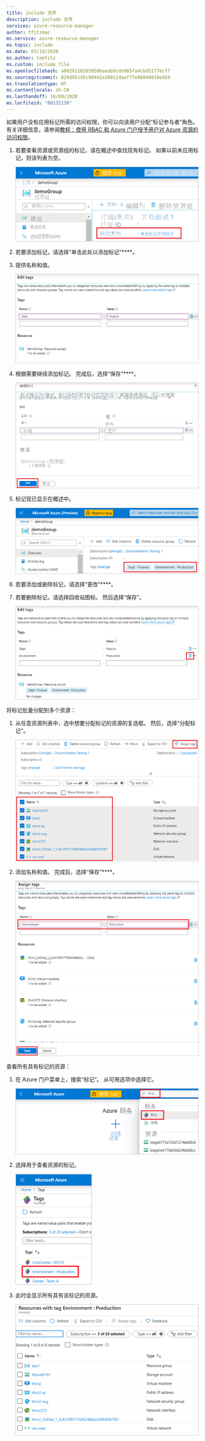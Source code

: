 ```yaml
---
title: include 文件
description: include 文件
services: azure-resource-manager
author: tfitzmac
ms.service: azure-resource-manager
ms.topic: include
ms.date: 03/19/2020
ms.author: tomfitz
ms.custom: include file
ms.openlocfilehash: a00291182059506aeab9cde965fa4cbd5177ecf7
ms.sourcegitcommit: 829d951d5c90442a38012daaf77e86046018e5b9
ms.translationtype: HT
ms.contentlocale: zh-CN
ms.lasthandoff: 10/09/2020
ms.locfileid: "80132136"
---
```

如果用户没有应用标记所需的访问权限，你可以向该用户分配“标记参与者”角色。 有关详细信息，请参阅[教程：使用 RBAC 和 Azure 门户授予用户对 Azure 资源的访问权限](../articles/role-based-access-control/quickstart-assign-role-user-portal.md)。

1. 若要查看资源或资源组的标记，请在概述中查找现有标记。 如果以前未应用标记，则该列表为空。

   ![查看资源或资源组的标记](./media/resource-manager-tag-resources/view-tags.png)

1. 若要添加标记，请选择“单击此处以添加标记”****。

1. 提供名称和值。

   ![添加标记](./media/resource-manager-tag-resources/add-tag.png)

1. 根据需要继续添加标记。 完成后，选择“保存”****。

   ![保存标记](./media/resource-manager-tag-resources/save-tags.png)

1. 标记现已显示在概述中。

   ![显示标记](./media/resource-manager-tag-resources/view-new-tags.png)

1. 若要添加或删除标记，请选择“更改”****。

1. 若要删除标记，请选择回收站图标。 然后选择“保存”。

   ![删除标记](./media/resource-manager-tag-resources/delete-tag.png)

将标记批量分配到多个资源：

1. 从任意资源列表中，选中想要分配标记的资源的复选框。 然后，选择“分配标记”。

   ![选择多个资源](./media/resource-manager-tag-resources/select-multiple-resources.png)

1. 添加名称和值。 完成后，选择“保存”****。

   ![选择“分配”](./media/resource-manager-tag-resources/select-assign.png)

查看所有具有标记的资源：

1. 在 Azure 门户菜单上，搜索“标记”。 从可用选项中选择它。

   ![按标记查找](./media/resource-manager-tag-resources/find-tags-general.png)

1. 选择用于查看资源的标记。

   ![选择标记](./media/resource-manager-tag-resources/select-tag.png)

1. 此时会显示所有具有该标记的资源。

   ![按标记查看资源](./media/resource-manager-tag-resources/view-resources-by-tag.png)
